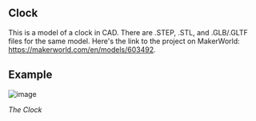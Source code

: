 ## Clock
This is a model of a clock in CAD. There are .STEP, .STL, and .GLB/.GLTF files for the same model. Here's the link to the project on MakerWorld: https://makerworld.com/en/models/603492.

## Example
![image](https://github.com/user-attachments/assets/61f35e27-461b-40b6-96ad-fd4b21c35100)

_The Clock_
